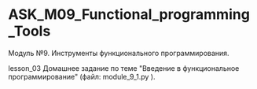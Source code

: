 # ASK_M09_Functional_programming_Tools
Модуль №9. Инструменты функционального программирования.

lesson_03 Домашнее задание по теме "Введение в функциональное программирование" (файл: module_9_1.py ).

